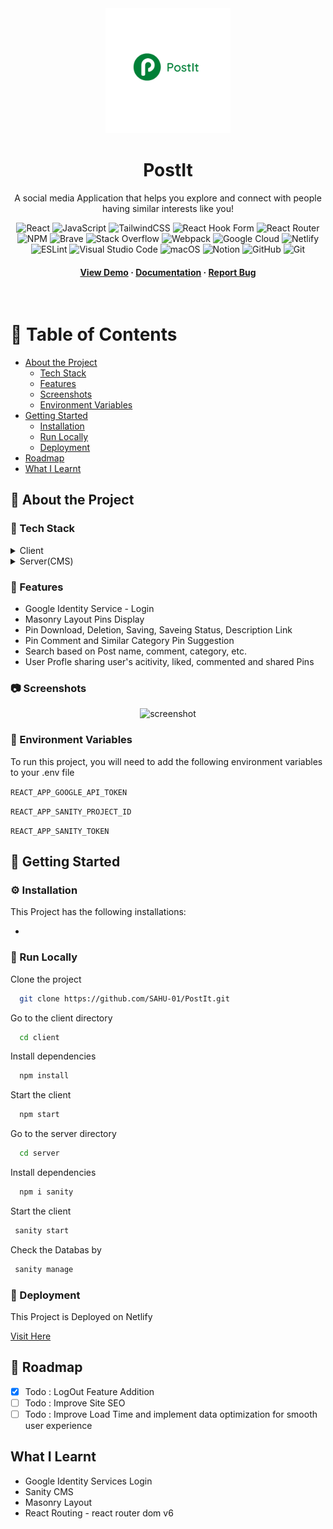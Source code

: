 <div align="center">

  <img src="client/src/assets/logo.png" alt="logo" width="200" height="auto" />
  <h1>PostIt</h1>
  
  <p>
    A social media Application that helps you explore and connect with people having similar interests like you! 
  </p>
  
  
<!-- Badges -->

  ![React](https://img.shields.io/badge/react-%2320232a.svg?style=for-the-badge&logo=react&logoColor=%2361DAFB)
	![JavaScript](https://img.shields.io/badge/javascript-%23323330.svg?style=for-the-badge&logo=javascript&logoColor=%23F7DF1E)
	![TailwindCSS](https://img.shields.io/badge/tailwindcss-%2338B2AC.svg?style=for-the-badge&logo=tailwind-css&logoColor=white)
	![React Hook Form](https://img.shields.io/badge/React%20Hook%20Form-%23EC5990.svg?style=for-the-badge&logo=reacthookform&logoColor=white)
	![React Router](https://img.shields.io/badge/React_Router-CA4245?style=for-the-badge&logo=react-router&logoColor=white)
	![NPM](https://img.shields.io/badge/NPM-%23000000.svg?style=for-the-badge&logo=npm&logoColor=white)
  ![Brave](https://img.shields.io/badge/Brave-FB542B?style=for-the-badge&logo=Brave&logoColor=white)
	![Stack Overflow](https://img.shields.io/badge/-Stackoverflow-FE7A16?style=for-the-badge&logo=stack-overflow&logoColor=white)
	![Webpack](https://img.shields.io/badge/webpack-%238DD6F9.svg?style=for-the-badge&logo=webpack&logoColor=black)
	![Google Cloud](https://img.shields.io/badge/GoogleCloud-%234285F4.svg?style=for-the-badge&logo=google-cloud&logoColor=white)
	![Netlify](https://img.shields.io/badge/netlify-%23000000.svg?style=for-the-badge&logo=netlify&logoColor=#00C7B7)
	![ESLint](https://img.shields.io/badge/ESLint-4B3263?style=for-the-badge&logo=eslint&logoColor=white)
	![Visual Studio Code](https://img.shields.io/badge/Visual%20Studio%20Code-0078d7.svg?style=for-the-badge&logo=visual-studio-code&logoColor=white)
	![macOS](https://img.shields.io/badge/mac%20os-000000?style=for-the-badge&logo=macos&logoColor=F0F0F0)
	![Notion](https://img.shields.io/badge/Notion-%23000000.svg?style=for-the-badge&logo=notion&logoColor=white)
	![GitHub](https://img.shields.io/badge/github-%23121011.svg?style=for-the-badge&logo=github&logoColor=white)
	![Git](https://img.shields.io/badge/git-%23F05033.svg?style=for-the-badge&logo=git&logoColor=white)
	

   
<h4>
    <a href="">View Demo</a>
  <span> · </span>
    <a href="">Documentation</a>
  <span> · </span>
    <a href="">Report Bug</a>
  </h4>
</div>

<br />

<!-- Table of Contents -->
# :notebook_with_decorative_cover: Table of Contents

- [About the Project](#star2-about-the-project)
  * [Tech Stack](#space_invader-tech-stack)
  * [Features](#dart-features)
  * [Screenshots](#camera-screenshots)
  * [Environment Variables](#key-environment-variables)
- [Getting Started](#toolbox-getting-started)
  * [Installation](#gear-installation)
  * [Run Locally](#running-run-locally)
  * [Deployment](#triangular_flag_on_post-deployment)
- [Roadmap](#compass-roadmap)
- [What I Learnt](#what-i-learnt)
  

<!-- About the Project -->
## :star2: About the Project

<!-- TechStack -->
### :space_invader: Tech Stack

<details>
  <summary>Client</summary>
  <ul>
    <li><a href="https://reactjs.org/">React.js</a></li>
    <li><a href="https://tailwindcss.com/">TailwindCSS</a></li>
  </ul>
</details>

<details>
  <summary>Server(CMS)</summary>
  <ul>
    <li><a href="https://www.sanity.io/">Sanity</a></li>
  </ul>
</details>

<!-- Features -->
### :dart: Features

- Google Identity Service - Login
- Masonry Layout Pins Display
- Pin Download, Deletion, Saving, Saveing Status, Description Link
- Pin Comment and Similar Category Pin Suggestion
- Search based on Post name, comment, category, etc.
- User Profle sharing user's acitivity, liked, commented and shared Pins 

<!-- Screenshots -->
### :camera: Screenshots

<div align="center"> 
  <img src="" alt="screenshot" />
</div>

<!-- Env Variables -->
### :key: Environment Variables

To run this project, you will need to add the following environment variables to your .env file

`REACT_APP_GOOGLE_API_TOKEN`

`REACT_APP_SANITY_PROJECT_ID`

`REACT_APP_SANITY_TOKEN`

<!-- Getting Started -->
## 	:toolbox: Getting Started

<!-- Installation -->
### :gear: Installation

This Project has the following installations:

- 
   

<!-- Run Locally -->
### :running: Run Locally

Clone the project

```bash
  git clone https://github.com/SAHU-01/PostIt.git
```

Go to the client directory

```bash
  cd client
```

Install dependencies

```bash
  npm install
```

Start the client

```bash
  npm start
```

Go to the server directory

```bash
  cd server
```

Install dependencies

```bash
  npm i sanity
```

Start the client

```bash
 sanity start
```

Check the Databas by

```bash
 sanity manage
```

<!-- Deployment -->
### :triangular_flag_on_post: Deployment

This Project is Deployed on Netlify

<a href="https://positit.netlify.app/">Visit Here</a>

<!-- Roadmap -->
## :compass: Roadmap

* [x] Todo : LogOut Feature Addition
* [ ] Todo : Improve Site SEO
* [ ] Todo : Improve Load Time and implement data optimization for smooth user experience

<!-- What I Learnt -->
## What I Learnt

* Google Identity Services Login
* Sanity CMS
* Masonry Layout
* React Routing - react router dom v6

